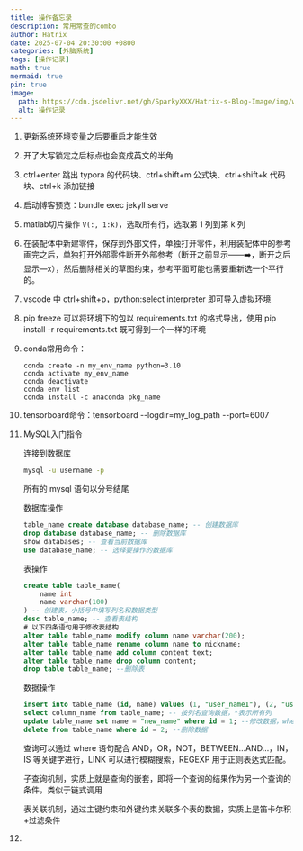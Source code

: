 ```yaml
---
title: 操作备忘录
description: 常用常查的combo
author: Hatrix
date: 2025-07-04 20:30:00 +0800
categories: [外脑系统]
tags: [操作记录]
math: true
mermaid: true
pin: true
image:
  path: https://cdn.jsdelivr.net/gh/SparkyXXX/Hatrix-s-Blog-Image/img/wallhaven-3k85x9.jpg
  alt: 操作记录
---
```


1. 更新系统环境变量之后要重启才能生效

2. 开了大写锁定之后标点也会变成英文的半角

3. ctrl+enter 跳出 typora 的代码块、ctrl+shift+m 公式块、ctrl+shift+k 代码块、ctrl+k 添加链接

4. 启动博客预览：bundle exec jekyll serve

5. matlab切片操作 `V(:, 1:k)`，选取所有行，选取第 1 列到第 k 列

6. 在装配体中新建零件，保存到外部文件，单独打开零件，利用装配体中的参考画完之后，单独打开外部零件断开外部参考（断开之前显示——➡️，断开之后显示—x），然后删除相关的草图约束，参考平面可能也需要重新选一个平行的。

7. vscode 中 ctrl+shift+p，python:select interpreter 即可导入虚拟环境

8. pip freeze 可以将环境下的包以 requirements.txt 的格式导出，使用 pip install -r requirements.txt 既可得到一个一样的环境

9. conda常用命令：

    ```shell
    conda create -n my_env_name python=3.10
    conda activate my_env_name
    conda deactivate
    conda env list
    conda install -c anaconda pkg_name
    ```

10. tensorboard命令：tensorboard --logdir=my_log_path --port=6007

11. MySQL入门指令

    连接到数据库

    ```bash
    mysql -u username -p
    ```

    所有的 mysql 语句以分号结尾

    数据库操作

    ```sql
    table_name create database database_name; -- 创建数据库
    drop database database_name; -- 删除数据库
    show databases; -- 查看当前数据库
    use database_name; -- 选择要操作的数据库
    ```

    表操作

    ```sql
    create table table_name(
    	name int
    	name varchar(100)
    ) -- 创建表，小括号中填写列名和数据类型
    desc table_name; -- 查看表结构
    # 以下四条语句用于修改表结构
    alter table table_name modify column name varchar(200);
    alter table table_name rename column name to nickname;
    alter table table_name add column content text;
    alter table table_name drop column content;
    drop table table_name; --删除表
    ```

    数据操作

    ```sql
    insert into table_name (id, name) values (1, "user_name1"), (2, "user_name2"); --插入一条数据，values后面跟上多组数据可以添加多条数据
    select column_name from table_name; -- 按列名查询数据，*表示所有列
    update table_name set name = "new_name" where id = 1; --修改数据，where后面为条件字句，根据实际情况修改
    delete from table_name where id = 2; --删除数据
    ```

    查询可以通过 where 语句配合 AND，OR，NOT，BETWEEN…AND…，IN，IS 等关键字进行，LINK 可以进行模糊搜索，REGEXP 用于正则表达式匹配。

    子查询机制，实质上就是查询的嵌套，即将一个查询的结果作为另一个查询的条件，类似于链式调用

    表关联机制，通过主键约束和外键约束关联多个表的数据，实质上是笛卡尔积+过滤条件

8. 
